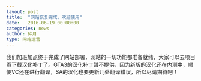 ```yaml
---
layout: post
title:  "网站恢复完成，欢迎使用"
date:   2016-06-19 00:00:00
categories: news
author: 砕月
type: 网站运营
---
```

我们加班加点终于完成了网站部署，网站的一切功能都准备就绪，大家可以去项目页下载汉化补丁了。GTA3的汉化补丁暂不提供，因为新版的汉化还在内测中，顺便VC还在进行翻译，SA的汉化也要更新几处翻译错误，所以尽请期待吧！